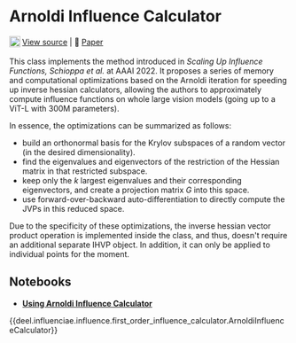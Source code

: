 # Arnoldi Influence Calculator

<sub><img src="https://upload.wikimedia.org/wikipedia/commons/9/91/Octicons-mark-github.svg" width="20">
</sub>
[View source](https://github.com/deel-ai/influenciae/blob/main/deel/influenciae/influence/arnoldi_influence_calculator.py) |
📰 [Paper](https://arxiv.org/abs/2112.03052)

This class implements the method introduced in *Scaling Up Influence Functions, Schioppa et al.* at AAAI 2022.
It proposes a series of memory and computational optimizations based on the Arnoldi iteration for speeding up
inverse hessian calculators, allowing the authors to approximately compute influence functions on whole 
large vision models (going up to a ViT-L with 300M parameters).

In essence, the optimizations can be summarized as follows:
- build an orthonormal basis for the Krylov subspaces of a random vector (in the desired dimensionality).
- find the eigenvalues and eigenvectors of the restriction of the Hessian matrix in that restricted subspace.
- keep only the $k$ largest eigenvalues and their corresponding eigenvectors, and create a projection matrix $G$ into this space.
- use forward-over-backward auto-differentiation to directly compute the JVPs in this reduced space.

Due to the specificity of these optimizations, the inverse hessian vector product operation is implemented inside the
class, and thus, doesn't require an additional separate IHVP object. In addition, it can only be applied to individual
points for the moment.


## Notebooks

- [**Using Arnoldi Influence Calculator**](https://colab.research.google.com/drive/1rQU33sbD0YW1cZMRlJmS15EW5O16yoDE?usp=sharing)

{{deel.influenciae.influence.first_order_influence_calculator.ArnoldiInfluenceCalculator}}
